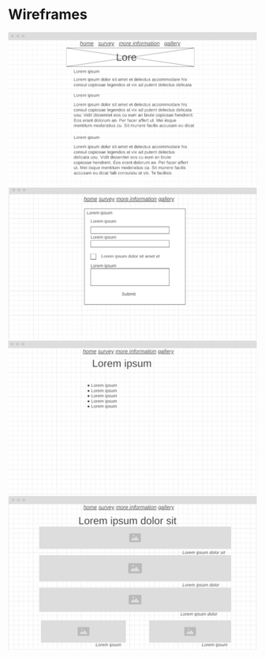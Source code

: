 # Wireframes

![Page 1](assets/page1.png)
![Page 2](assets/page2.png)
![Page 3](assets/page3.png)
![Page 4](assets/page4.png)
